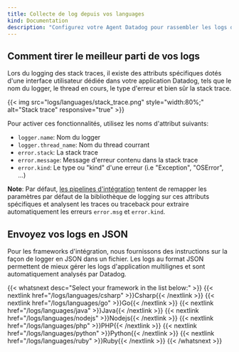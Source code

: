 ```yaml
---
title: Collecte de log depuis vos languages
kind: Documentation
description: "Configurez votre Agent Datadog pour rassembler les logs de vos languages."
---
```


## Comment tirer le meilleur parti de vos logs

Lors du logging des stack traces, il existe des attributs spécifiques dotés d'une interface utilisateur dédiée dans votre application Datadog, tels que le nom du logger, le thread en cours, le type d'erreur et bien sûr la stack trace.

{{< img src="logs/languages/stack_trace.png" style="width:80%;" alt="Stack trace" responsive="true" >}}

Pour activer ces fonctionnalités, utilisez les noms d'attribut suivants:

* `logger.name`: Nom du logger
* `logger.thread_name`: Nom du thread courrant
* `error.stack`: La stack trace
* `error.message`: Message d'erreur contenu dans la stack trace
* `error.kind`: Le type ou "kind" d'une erreur (i.e "Exception", "OSError", ...)

**Note**: Par défaut, [les pipelines d'intégration][1] tentent de remapper les paramètres par défaut de la bibliothèque de logging sur ces attributs spécifiques et analysent les traces ou traceback pour extraire automatiquement les erreurs `error.msg` et `error.kind`.

## Envoyez vos logs en JSON

Pour les frameworks d'intégration, nous fournissons des instructions sur la façon de logger en JSON dans un fichier. Les logs au format JSON permettent de mieux gérer les logs d'application multilignes et sont automatiquement analysés par Datadog.

{{< whatsnext desc="Select your framework in the list below:" >}}
    {{< nextlink href="/logs/languages/csharp" >}}Csharp{{< /nextlink >}}
    {{< nextlink href="/logs/languages/go" >}}Go{{< /nextlink >}}
    {{< nextlink href="/logs/languages/java" >}}Java{{< /nextlink >}}
    {{< nextlink href="/logs/languages/nodejs" >}}Nodejs{{< /nextlink >}}
    {{< nextlink href="/logs/languages/php" >}}PHP{{< /nextlink >}}
    {{< nextlink href="/logs/languages/python" >}}Python{{< /nextlink >}}
    {{< nextlink href="/logs/languages/ruby" >}}Ruby{{< /nextlink >}}
{{< /whatsnext >}}

[1]: /logs/processing
